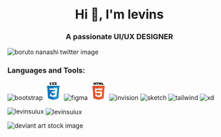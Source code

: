 <h1 align="center">Hi 👋, I'm levins</h1>
<h3 align="center">A passionate UI/UX DESIGNER</h3>

<p align="left">
  <img src="https://pbs.twimg.com/media/GNzE26YXEAA3oZv?format=jpg&name=small" alt="boruto nanashi twitter image" width="100%" height="300">
</p>

<h3 align="left">Languages and Tools:</h3>
<p align="left"> <a> <img src="https://upload.wikimedia.org/wikipedia/commons/thumb/b/b2/Bootstrap_logo.svg/1280px-Bootstrap_logo.svg.png" alt="bootstrap" width="40" height="40"/> </a> <a> <img src="https://raw.githubusercontent.com/devicons/devicon/master/icons/css3/css3-original-wordmark.svg" alt="css3" width="40" height="40"/> </a> <a> <img src="https://www.vectorlogo.zone/logos/figma/figma-icon.svg" alt="figma" width="40" height="40"/> </a> <a> <img src="https://raw.githubusercontent.com/devicons/devicon/master/icons/html5/html5-original-wordmark.svg" alt="html5" width="40" height="40"/> </a> <a> <img src="https://www.vectorlogo.zone/logos/invisionapp/invisionapp-icon.svg" alt="invision" width="40" height="40"/> </a> <a> <img src="https://www.vectorlogo.zone/logos/sketchapp/sketchapp-icon.svg" alt="sketch" width="40" height="40"/> </a> <a> <img src="https://www.vectorlogo.zone/logos/tailwindcss/tailwindcss-icon.svg" alt="tailwind" width="40" height="40"/> </a> <a> <img src="https://encrypted-tbn0.gstatic.com/images?q=tbn:ANd9GcS80OChMU7lMUMwU7CVu4ZJl1irvee4jmFfjw&s" alt="xd" width="40" height="40"/> </a> </p>

<p><img align="left" src="https://github-readme-stats.vercel.app/api/top-langs?username=levinsuiux&show_icons=true&locale=en&layout=compact" alt="levinsuiux" /></p>

<p>&nbsp;<img align="center" src="https://github-readme-stats.vercel.app/api?username=levinsuiux&show_icons=true&locale=en" alt="levinsuiux" /></p>

<p align="left">
  <img alt="deviant art stock image" src="https://images-wixmp-ed30a86b8c4ca887773594c2.wixmp.com/f/ad212118-b71d-408b-b411-bea0b0c29f0d/dhnn9fd-3e35b539-1957-479a-9d5c-b50c6c09085c.jpg/v1/fit/w_736,h_335,q_70,strp/final_naruto_x_boruto_ultimate_ninja_storm__by_renacars_dhnn9fd-375w-2x.jpg?token=eyJ0eXAiOiJKV1QiLCJhbGciOiJIUzI1NiJ9.eyJzdWIiOiJ1cm46YXBwOjdlMGQxODg5ODIyNjQzNzNhNWYwZDQxNWVhMGQyNmUwIiwiaXNzIjoidXJuOmFwcDo3ZTBkMTg4OTgyMjY0MzczYTVmMGQ0MTVlYTBkMjZlMCIsIm9iaiI6W1t7ImhlaWdodCI6Ijw9MzM1IiwicGF0aCI6IlwvZlwvYWQyMTIxMTgtYjcxZC00MDhiLWI0MTEtYmVhMGIwYzI5ZjBkXC9kaG5uOWZkLTNlMzViNTM5LTE5NTctNDc5YS05ZDVjLWI1MGM2YzA5MDg1Yy5qcGciLCJ3aWR0aCI6Ijw9NzM2In1dXSwiYXVkIjpbInVybjpzZXJ2aWNlOmltYWdlLm9wZXJhdGlvbnMiXX0._R7A3p45Y-pDLmGKf5aPlEXLG8ZY9O2HYJST-bPLsvg" width="100%" height="300">
</p>
